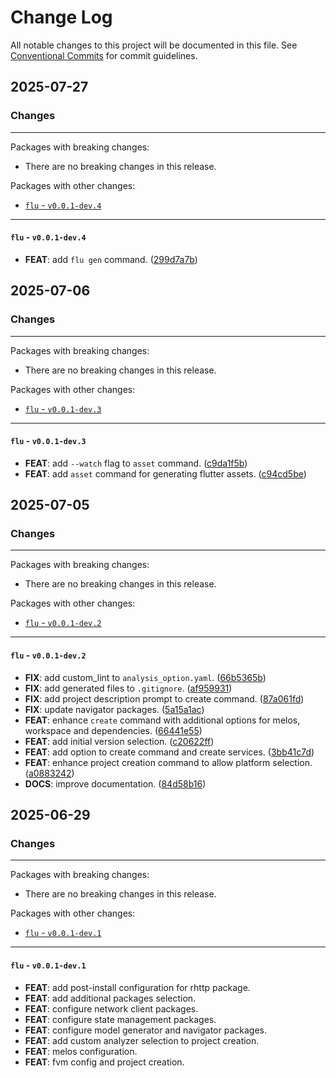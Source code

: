 # Change Log

All notable changes to this project will be documented in this file.
See [Conventional Commits](https://conventionalcommits.org) for commit guidelines.

## 2025-07-27

### Changes

---

Packages with breaking changes:

 - There are no breaking changes in this release.

Packages with other changes:

 - [`flu` - `v0.0.1-dev.4`](#flu---v001-dev4)

---

#### `flu` - `v0.0.1-dev.4`

 - **FEAT**: add `flu gen` command. ([299d7a7b](https://github.com/albinpk/flu_cli/commit/299d7a7b6f940951389933e99365aaf83bb91d77))


## 2025-07-06

### Changes

---

Packages with breaking changes:

 - There are no breaking changes in this release.

Packages with other changes:

 - [`flu` - `v0.0.1-dev.3`](#flu---v001-dev3)

---

#### `flu` - `v0.0.1-dev.3`

 - **FEAT**: add `--watch` flag to `asset` command. ([c9da1f5b](https://github.com/albinpk/flu_cli/commit/c9da1f5bcdf673f886c43d00d7fc7f64b8053f3c))
 - **FEAT**: add `asset` command for generating flutter assets. ([c94cd5be](https://github.com/albinpk/flu_cli/commit/c94cd5be02c91ea1f384f162020cfc10c144e8aa))


## 2025-07-05

### Changes

---

Packages with breaking changes:

 - There are no breaking changes in this release.

Packages with other changes:

 - [`flu` - `v0.0.1-dev.2`](#flu---v001-dev2)

---

#### `flu` - `v0.0.1-dev.2`

 - **FIX**: add custom_lint to `analysis_option.yaml`. ([66b5365b](https://github.com/albinpk/flu_cli/commit/66b5365b5faf1fa9c934087d79a31dec2cea244d))
 - **FIX**: add generated files to `.gitignore`. ([af959931](https://github.com/albinpk/flu_cli/commit/af9599316c0199b22d4cdc922ca3af5c3d2b5bc1))
 - **FIX**: add project description prompt to create command. ([87a061fd](https://github.com/albinpk/flu_cli/commit/87a061fd2ede150f87179279293e8c9e0384ff95))
 - **FIX**: update navigator packages. ([5a15a1ac](https://github.com/albinpk/flu_cli/commit/5a15a1ac70cc99fa38d7cfe27b7818ceea33c227))
 - **FEAT**: enhance `create` command with additional options for melos, workspace and dependencies. ([66441e55](https://github.com/albinpk/flu_cli/commit/66441e550e88095d5c8a9e2d110b0662303760db))
 - **FEAT**: add initial version selection. ([c20622ff](https://github.com/albinpk/flu_cli/commit/c20622ffc7448f9196ecfe2fca92f307360e3423))
 - **FEAT**: add option to create command and create services. ([3bb41c7d](https://github.com/albinpk/flu_cli/commit/3bb41c7db839dc01057349f7ba178191d0befc59))
 - **FEAT**: enhance project creation command to allow platform selection. ([a0883242](https://github.com/albinpk/flu_cli/commit/a0883242db987215e965f0ee5d1c0d617248f113))
 - **DOCS**: improve documentation. ([84d58b16](https://github.com/albinpk/flu_cli/commit/84d58b16cea1e79250b6aa1c39f52830dac2fdaf))


## 2025-06-29

### Changes

---

Packages with breaking changes:

 - There are no breaking changes in this release.

Packages with other changes:

 - [`flu` - `v0.0.1-dev.1`](#flu---v001-dev1)

---

#### `flu` - `v0.0.1-dev.1`

 - **FEAT**: add post-install configuration for rhttp package.
 - **FEAT**: add additional packages selection.
 - **FEAT**: configure network client packages.
 - **FEAT**: configure state management packages.
 - **FEAT**: configure model generator and navigator packages.
 - **FEAT**: add custom analyzer selection to project creation.
 - **FEAT**: melos configuration.
 - **FEAT**: fvm config and project creation.

